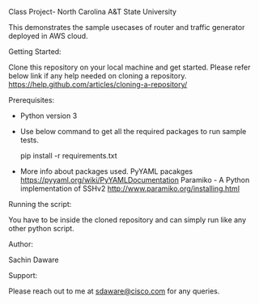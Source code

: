 Class Project- North Carolina A&T State University

This demonstrates the sample usecases of router and traffic generator deployed in AWS cloud.

Getting Started:

Clone this repository on your local machine and get started. Please refer below link if any help needed on cloning a repository.
https://help.github.com/articles/cloning-a-repository/

Prerequisites:

- Python version 3

- Use below command to get all the required packages to run sample tests.

  pip install -r requirements.txt
 
- More info about packages used.
  PyYAML pacakges
  https://pyyaml.org/wiki/PyYAMLDocumentation
  Paramiko - A Python implementation of SSHv2
  http://www.paramiko.org/installing.html

Running the script:

You have to be inside the cloned repository and can simply run like any other python script.

Author:

Sachin Daware

Support:

Please reach out to me at sdaware@cisco.com for any queries.
